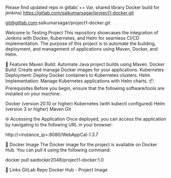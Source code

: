 Please find updated repo in gitlab( ++ Var, shared library Docker build for jenkins)
https://gitlab.com/saikumarsagar/project1-docker.git


git@gitlab.com:saikumarsagar/project1-docker.git




Welcome to Testing Project This repository showcases the integration of Jenkins with Docker, Kubernetes, and Helm for seamless CI/CD implementation. The purpose of this project is to automate the building, deployment, and management of applications using Maven, Docker, and Helm.

🚀 Features
Maven Build: Automate Java project builds using Maven.
Docker Build: Create and manage Docker images for your applications.
Kubernetes Deployment: Deploy Docker containers to Kubernetes clusters.
Helm Implementation: Manage Kubernetes applications with Helm charts.
📦 Prerequisites
Before you begin, ensure that the following software/tools are installed on your machine:

Docker (version 20.10 or higher)
Kubernetes (with kubectl configured)
Helm (version 3 or higher)
Maven
Git

🌐 Accessing the Application
Once deployed, you can access the application by navigating to the following URL in your browser:

http://<instance_ip>:8080/WebAppCal-1.3.7

🐳 Docker Image
The Docker image for the project is available on Docker Hub. You can pull it using the following command:

docker pull saidocker2048/project1-docker:1.0


🔗 Links
GitLab Repo
Docker Hub - Project Image

